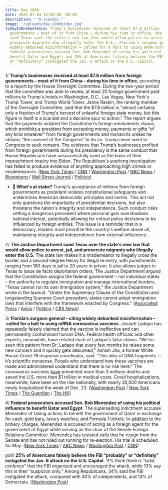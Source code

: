 ```yaml
---
title: Day 1080
date: 2024-01-04 13:02:00 -08:00
description: '"A scandal."'
image: "/uploads/day-1080biden.jpg"
todayInOneSentence: Trump’s businesses received at least $7.8 million from foreign
  governments – most of it from China – during his time in office; the Justice Department
  sued Texas over the state's new law that would allow police to arrest, jail, and
  prosecute migrants who illegally enter the U.S.; Florida’s surgeon general – citing
  widely debunked misinformation – called for a halt to using mRNA coronavirus vaccines;
  federal prosecutors accused Sen. Bob Menendez of using his political influence to
  benefit Qatar and Egypt; and 25% of Americans falsely believe the FBI “probably”
  or “definitely” instigated the Jan. 6 attack on the U.S. Capitol.
---
```


1/ **Trump’s businesses received at least $7.8 million from foreign governments – most of it from China – during his time in office**, according to a report by the House Oversight Committee. During the two-year period that the committee was able to review, at least 20 foreign government paid millions to Trump's hotels in Washington, D.C., Las Vegas, New York's Trump Tower, and Trump World Tower. Jamie Raskin, the ranking member of the Oversight Committee, said that the $7.8 million is "almost certainly only a fraction of Trump's harvest of unlawful foreign state money, but this figure in itself is a scandal and a decisive spur to action." The report argues that the payments violated the Constitution’s foreign emoluments clause, which prohibits a president from accepting money, payments or gifts “of any kind whatever” from foreign governments and monarchs unless he obtains “the consent of the Congress” to do so. Trump never went to Congress to seek consent. The evidence that Trump’s businesses profited from foreign governments during his presidency is the same conduct that House Republicans have unsuccessfully used as the basis of their impeachment inquiry into Biden. The Republican's yearlong investigation has failed to produce evidence of anything approaching high crimes or misdemeanors. ([New York Times](https://www.nytimes.com/2024/01/04/us/politics/trump-hotels-foreign-business-report.html) / [CNN](https://www.cnn.com/2024/01/04/politics/trump-properties-china-foreign-payments/index.html) / [Washington Post](https://www.washingtonpost.com/politics/2024/01/04/report-trump-businesses-received-78-million-foreign-payments-during-presidency/) / [NBC News](https://www.nbcnews.com/politics/congress/trump-received-78-million-payments-foreign-governments-president-repor-rcna132276) / [Bloomberg](https://www.bloomberg.com/news/articles/2024-01-04/trump-hotels-made-millions-from-foreign-governments-during-term?srnd=premium&sref=MIBMEEoj) / [Wall Street Journal](https://www.wsj.com/politics/china-saudi-arabia-top-list-of-foreign-governments-that-spent-millions-at-trump-properties-during-his-presidency-277317cb?mod=hp_lead_pos1) / [Politico](https://www.politico.com/live-updates/2024/01/04/congress/new-house-dem-trump-report-foreign-payments-00133785))

* **🔎 What's at stake?** Trump's acceptance of millions from foreign governments as president violates constitutional safeguards and undermines American democratic principles and norms. This act not only questions the impartiality of presidential decisions, but also threatens the nation's integrity and independence. Such conduct risks setting a dangerous precedent where personal gain overshadows national interest, potentially allowing for critical policy decisions to be influenced by foreign entities. This issue is a reminder that in a democracy, leaders must prioritize the country's welfare above all, maintaining integrity and independence from external influences.

2/ **The Justice Department sued Texas over the state's new law that would allow police to arrest, jail, and prosecute migrants who illegally enter the U.S.** The state law makes it a misdemeanor to illegally cross the border and a second-degree felony for illegal re-entry, with punishments ranging from 180 days in jail to 20 years in prison. It also allows judges in Texas to issue de facto deportation orders. The Justice Department argued that the Constitution assigns the federal government – not individual states – the authority to regulate immigration and manage international borders. “Texas cannot run its own immigration system,” the Justice Department wrote in the lawsuit. "Under the Supremacy Clause of the Constitution and longstanding Supreme Court precedent, states cannot adopt immigration laws that interfere with the framework enacted by Congress." ([Associated Press](https://apnews.com/article/texas-immigration-border-justice-department-ad3814ef6c6160d62fd899d7570ffc0b) / [Axios](https://www.axios.com/2024/01/04/texas-doj-immigration-law-lawsuit) / [Politico](https://www.politico.com/news/2024/01/03/doj-texas-immigration-law-lawsuit-00133737) / [CBS News](https://www.cbsnews.com/news/justice-department-sues-texas-border-security-law/))

3/ **Florida’s surgeon general – citing widely debunked misinformation – called for a halt to using mRNA coronavirus vaccines**. Joseph Ladapo has repeatedly falsely claimed that the vaccine is ineffective and can permanently contaminant human DNA. Federal health officials and other experts, meanwhile, have refuted each of Ladapo's false claims. “We’ve seen this pattern from Dr. Ladapo that every few months he raises some new concern and it quickly gets debunked,” Ashish Jha, a former White House Covid-19 response coordinator, said. “This idea of DNA fragments — it’s scientific nonsense. People who understand how these vaccines are made and administered understand that there is no risk here.” The coronavirus vaccines [have](https://www.commonwealthfund.org/blog/2022/two-years-covid-vaccines-prevented-millions-deaths-hospitalizations) prevented more than 3 millions deaths and saved the U.S. more than $1 trillion in medical costs. Covid hospitalizations, meanwhile, have been on the rise nationally, with nearly 30,000 Americans newly hospitalized the week of Dec. 23. ([Washington Post](https://www.washingtonpost.com/health/2024/01/03/florida-surgeon-general-ladapo-covid-vaccine/) / [New York Times](https://www.nytimes.com/2024/01/03/health/covid-vaccines-florida.html) / [The Guardian](https://www.theguardian.com/us-news/2024/jan/04/florida-surgeon-general-covid-vaccine-misinformation-joseph-ladapo) / [The Hill](https://thehill.com/policy/healthcare/4387662-florida-surgeon-general-recommends-against-mrna-covid-shots-cites-discredited-theory/))

4/ **Federal prosecutors accused Sen. Bob Menendez of using his political influence to benefit Qatar and Egypt**. The superseding indictment accuses Menendez of taking actions to benefit the government of Qatar in exchange for cash, gold bars, luxury watches, and Formula 1 tickets. In [addition](https://whatthefuckjusthappenedtoday.com/2023/10/12/day-996/#2-federal-prosecutors-indicted-sen-b) to the bribery charges, Menendez is accused of acting as a foreign agent for the government of Egypt while serving as the chair of the Senate Foreign Relations Committee. Menendez has resisted calls that he resign from the Senate and has not ruled out running for re-election. His trial is scheduled for May. ([New York Times](https://www.nytimes.com/2024/01/02/nyregion/robert-menendez-qatar-influence.html) / [ABC News](https://abcnews.go.com/Politics/sen-bob-menendez-facing-charges-new-superseding-indictment/story?id=106056419) / [Washington Post](https://www.washingtonpost.com/national-security/2024/01/02/menendez-qatar-bribery-indictment/) / [CNN](https://www.cnn.com/2024/01/02/politics/bob-menendez-superseding-indictment-qatar/index.html))

poll/ **25% of Americans falsely believe the FBI “probably” or “definitely” instigated the Jan. 6 attack on the U.S. Capitol**. 11% think there is “solid evidence” that the FBI organized and encouraged the attack, while 13% say this is their “suspicion only.” Among Republicans, 34% said the FBI instigated the attack, compared with 30% of independents, and 13% of Democrats. ([Washington Post](https://www.washingtonpost.com/dc-md-va/2024/01/04/fbi-conspiracy-jan-6-attack-misinformation/))